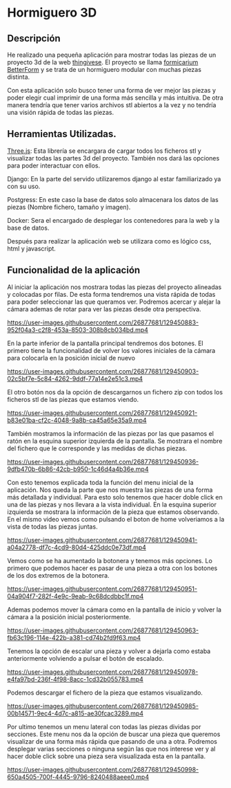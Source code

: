 # Hormiguero 3D
## Descripción
He realizado una pequeña aplicación para mostrar todas las piezas de un proyecto 3d de la web [thingivese](https://www.thingiverse.com/). El proyecto se llama [formicarium BetterForm](https://www.thingiverse.com/thing:2750544) y se trata de un hormiguero modular con muchas piezas distinta.

Con esta aplicación solo busco tener una forma de ver mejor las piezas y poder elegir cual imprimir de una forma más sencilla y más intuitiva. De otra manera tendría que tener varios archivos stl abiertos a la vez y no tendría una visión rápida de todas las piezas. 

## Herramientas Utilizadas. 
 [Three.js](https://threejs.org/): Esta librería se encargara de cargar todos los ficheros stl y visualizar todas las partes 3d del proyecto. También nos dará las opciones para poder interactuar con ellos. 

Django: En la parte del servido utilizaremos django al estar familiarizado ya con su uso.

Postgress: En este caso la base de datos solo almacenara los datos de las piezas (Nombre fichero, tamaño y imagen).

Docker: Sera el encargado de desplegar los contenedores para la web y la base de datos.

Después para realizar la aplicación web se utilizara como es lógico css, html y javascript. 

## Funcionalidad de la aplicación
Al iniciar la aplicación nos mostrara todas las piezas del proyecto alineadas y colocadas por filas. De esta forma tendremos una vista rápida de todas para poder seleccionar las que queramos ver.
Podremos acercar y alejar la cámara ademas de rotar para ver las piezas desde otra perspectiva.

https://user-images.githubusercontent.com/26877681/129450883-952f04a3-c2f8-453a-8503-308b8cb034bd.mp4

En la parte inferior de la pantalla principal tendremos dos botones. El primero tiene la funcionalidad de volver los valores iniciales de la cámara para colocarla en la posición inicial de nuevo

https://user-images.githubusercontent.com/26877681/129450903-02c5bf7e-5c84-4262-9ddf-77a14e2e51c3.mp4

El otro botón nos da la opción de descargarnos un fichero zip con todos los ficheros stl de las piezas que estamos viendo. 

https://user-images.githubusercontent.com/26877681/129450921-b83e01ba-cf2c-4048-9a8b-ca45a65e35a9.mp4

También mostramos la información de las piezas por las que pasamos el ratón en la esquina superior izquierda de la pantalla. Se mostrara el nombre del fichero que le corresponde y las medidas de dichas piezas.

https://user-images.githubusercontent.com/26877681/129450936-9dfb470b-6b86-42cb-b950-1c46d4a4b36e.mp4

Con esto tenemos explicada toda la función del menu inicial de la aplicación. Nos queda la parte que nos muestra las piezas de una forma más detallada y individual. Para esto solo tenemos que hacer doble click en una de las piezas y nos llevara a la vista individual. En la esquina superior izquierda se mostrara la información de la pieza que estamos observando. En el mismo video vemos como pulsando el boton de home volveriamos a la vista de todas las piezas juntas.

https://user-images.githubusercontent.com/26877681/129450941-a04a2778-df7c-4cd9-80d4-425ddc0e73df.mp4

Vemos como se ha aumentado la botonera y tenemos más opciones. 
Lo primero que podemos hacer es pasar de una pieza a otra con los botones de los dos extremos de la botonera.

https://user-images.githubusercontent.com/26877681/129450951-04a904f7-282f-4e9c-9eab-9c68dcdbbc1f.mp4

Ademas podemos mover la cámara como en la pantalla de inicio y volver la cámara a la posición inicial posteriormente. 


https://user-images.githubusercontent.com/26877681/129450963-fb63c196-114e-422b-a381-cd74b2fd9f63.mp4



Tenemos la opción de escalar una pieza y volver a dejarla como estaba anteriormente volviendo a pulsar el botón de escalado. 

https://user-images.githubusercontent.com/26877681/129450978-e4fa97bd-236f-4f98-8acc-1cd32b055783.mp4

Podemos descargar el fichero de la pieza que estamos visualizando. 

https://user-images.githubusercontent.com/26877681/129450985-00b14571-9ec4-4d7c-a815-ae30fcac3289.mp4

Por ultimo tenemos un menu lateral con todas las piezas dividas por secciones. Este menu nos da la opción de buscar una pieza que queremos visualizar de una forma más rápida que pasando de una a otra. Podremos desplegar varias secciones o ninguna según las que nos interese ver y al hacer doble click sobre una pieza sera visualizada esta en la pantalla. 

https://user-images.githubusercontent.com/26877681/129450998-650a4505-700f-4445-9796-8240488aeee0.mp4
